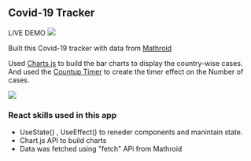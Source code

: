 ## Covid-19 Tracker
LIVE DEMO 
[![](https://vaishnavipy.github.io/covid-19-tracker-react/)]()

Built this Covid-19 tracker with data from [Mathroid](https://github.com/mathdroid/covid-19-api)

Used [Charts.js](https://www.chartjs.org/) to build the bar charts to display the country-wise cases. And used the [Countup Timer](https://www.npmjs.com/package/react-countup) to create the timer effect on the Number of cases.

[![](https://user-images.githubusercontent.com/8887734/104497952-b3868d00-55a0-11eb-97a0-a6cbe704b34a.gif)]()

### React skills used in this app

- UseState() , UseEffect() to reneder components and manintain state.
- Chart.js API to build charts
- Data was fetched using "fetch" APi from Mathroid

